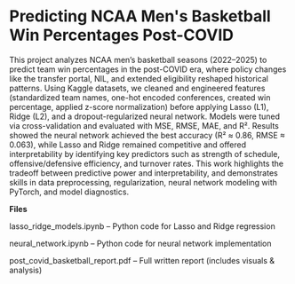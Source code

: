 # Predicting NCAA Men's Basketball Win Percentages Post-COVID

This project analyzes NCAA men’s basketball seasons (2022–2025) to predict team win percentages in the post-COVID era, where policy changes like the transfer portal, NIL, and extended eligibility reshaped historical patterns. Using Kaggle datasets, we cleaned and engineered features (standardized team names, one-hot encoded conferences, created win percentage, applied z-score normalization) before applying Lasso (L1), Ridge (L2), and a dropout-regularized neural network. Models were tuned via cross-validation and evaluated with MSE, RMSE, MAE, and R². Results showed the neural network achieved the best accuracy (R² ≈ 0.86, RMSE ≈ 0.063), while Lasso and Ridge remained competitive and offered interpretability by identifying key predictors such as strength of schedule, offensive/defensive efficiency, and turnover rates. This work highlights the tradeoff between predictive power and interpretability, and demonstrates skills in data preprocessing, regularization, neural network modeling with PyTorch, and model diagnostics.

**Files**

lasso_ridge_models.ipynb – Python code for Lasso and Ridge regression

neural_network.ipynb – Python code for neural network implementation

post_covid_basketball_report.pdf – Full written report (includes visuals & analysis)
